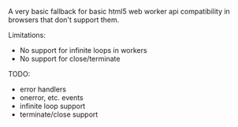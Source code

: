A very basic fallback for basic html5 web worker api compatibility in browsers that don't support them.

Limitations:
- No support for infinite loops in workers
- No support for close/terminate

TODO:
- error handlers
- onerror, etc. events
- infinite loop support
- terminate/close support
